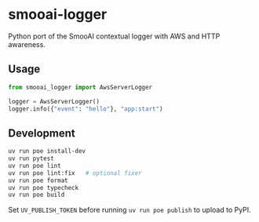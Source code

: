 # smooai-logger

Python port of the SmooAI contextual logger with AWS and HTTP awareness.

## Usage

```python
from smooai_logger import AwsServerLogger

logger = AwsServerLogger()
logger.info({"event": "hello"}, "app:start")
```

## Development

```bash
uv run poe install-dev
uv run pytest
uv run poe lint
uv run poe lint:fix   # optional fixer
uv run poe format
uv run poe typecheck
uv run poe build
```

Set `UV_PUBLISH_TOKEN` before running `uv run poe publish` to upload to PyPI.
